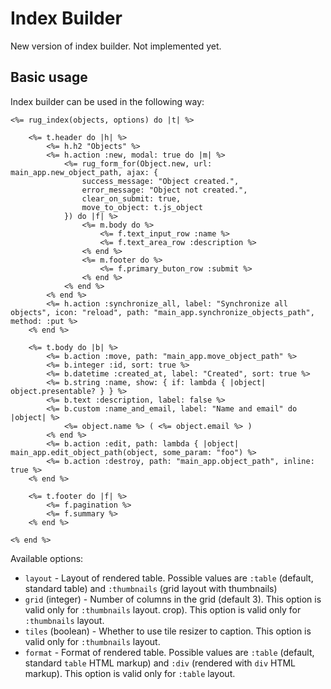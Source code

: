 # Index Builder

New version of index builder. Not implemented yet.

## Basic usage

Index builder can be used in the following way:

```erb
<%= rug_index(objects, options) do |t| %>

    <%= t.header do |h| %>
        <%= h.h2 "Objects" %>
        <%= h.action :new, modal: true do |m| %>
            <%= rug_form_for(Object.new, url: main_app.new_object_path, ajax: {
                success_message: "Object created.",
                error_message: "Object not created.",
                clear_on_submit: true,
                move_to_object: t.js_object
            }) do |f| %>
                <%= m.body do %>
                    <%= f.text_input_row :name %>
                    <%= f.text_area_row :description %>
                <% end %>
                <%= m.footer do %>
                    <%= f.primary_buton_row :submit %>
                <% end %>
            <% end %>
        <% end %>
        <%= h.action :synchronize_all, label: "Synchronize all objects", icon: "reload", path: "main_app.synchronize_objects_path", method: :put %>
    <% end %>

    <%= t.body do |b| %>
        <%= b.action :move, path: "main_app.move_object_path" %>
        <%= b.integer :id, sort: true %>
        <%= b.datetime :created_at, label: "Created", sort: true %>
        <%= b.string :name, show: { if: lambda { |object| object.presentable? } } %>
        <%= b.text :description, label: false %>
        <%= b.custom :name_and_email, label: "Name and email" do |object| %>
            <%= object.name %> ( <%= object.email %> )
        <% end %>
        <%= b.action :edit, path: lambda { |object| main_app.edit_object_path(object, some_param: "foo") %>
        <%= b.action :destroy, path: "main_app.object_path", inline: true %>
    <% end %>

    <%= t.footer do |f| %>
        <%= f.pagination %>
        <%= f.summary %>
    <% end %>
    
<% end %>
```

Available options:

- `layout` - Layout of rendered table. Possible values are `:table` (default, standard table) and `:thumbnails` (grid layout with thumbnails)
- `grid` (integer) - Number of columns in the grid (default 3). This option is valid only for `:thumbnails` layout.
crop). This option is valid only for `:thumbnails` layout.
- `tiles` (boolean) - Whether to use tile resizer to caption. This option is valid only for `:thumbnails` layout.
- `format` - Format of rendered table. Possible values are `:table` (default, standard `table` HTML markup) and `:div` (rendered with `div` HTML markup). This option is valid only for `:table` layout.

